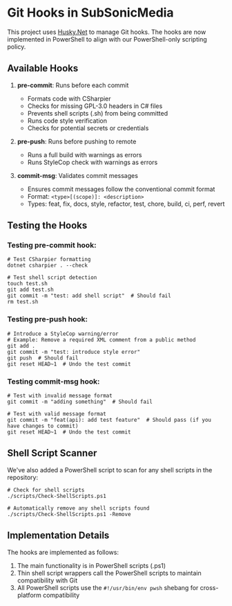 # Git Hooks in SubSonicMedia

This project uses [Husky.Net](https://alirezanet.github.io/Husky.Net/) to manage Git hooks. The hooks are now implemented in PowerShell to align with our PowerShell-only scripting policy.

## Available Hooks

1. **pre-commit**: Runs before each commit
   - Formats code with CSharpier
   - Checks for missing GPL-3.0 headers in C# files
   - Prevents shell scripts (.sh) from being committed
   - Runs code style verification
   - Checks for potential secrets or credentials

2. **pre-push**: Runs before pushing to remote
   - Runs a full build with warnings as errors
   - Runs StyleCop check with warnings as errors

3. **commit-msg**: Validates commit messages
   - Ensures commit messages follow the conventional commit format
   - Format: `<type>[(scope)]: <description>`
   - Types: feat, fix, docs, style, refactor, test, chore, build, ci, perf, revert

## Testing the Hooks

### Testing pre-commit hook:
```pwsh
# Test CSharpier formatting
dotnet csharpier . --check

# Test shell script detection
touch test.sh
git add test.sh
git commit -m "test: add shell script"  # Should fail
rm test.sh
```

### Testing pre-push hook:
```pwsh
# Introduce a StyleCop warning/error
# Example: Remove a required XML comment from a public method
git add .
git commit -m "test: introduce style error"
git push  # Should fail
git reset HEAD~1  # Undo the test commit
```

### Testing commit-msg hook:
```pwsh
# Test with invalid message format
git commit -m "adding something"  # Should fail

# Test with valid message format
git commit -m "feat(api): add test feature"  # Should pass (if you have changes to commit)
git reset HEAD~1  # Undo the test commit
```

## Shell Script Scanner

We've also added a PowerShell script to scan for any shell scripts in the repository:

```pwsh
# Check for shell scripts
./scripts/Check-ShellScripts.ps1

# Automatically remove any shell scripts found
./scripts/Check-ShellScripts.ps1 -Remove
```

## Implementation Details

The hooks are implemented as follows:

1. The main functionality is in PowerShell scripts (.ps1)
2. Thin shell script wrappers call the PowerShell scripts to maintain compatibility with Git
3. All PowerShell scripts use the `#!/usr/bin/env pwsh` shebang for cross-platform compatibility